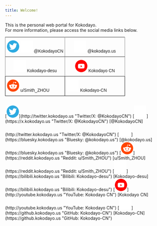 ```yaml
---
title: Welcome!
---
```

This is the personal web portal for Kokodayo.  
For more information, please access the social media links below.  
<style type="text/css">
.tg  {border-collapse:collapse;border-spacing:0;}
.tg td{border-color:black;border-style:solid;border-width:1px;font-family:Arial, sans-serif;font-size:14px;
  overflow:hidden;padding:10px 5px;word-break:normal;}
.tg th{border-color:black;border-style:solid;border-width:1px;font-family:Arial, sans-serif;font-size:14px;
  font-weight:normal;overflow:hidden;padding:10px 5px;word-break:normal;}
.tg .tg-c3ow{border-color:inherit;text-align:center;vertical-align:top}
.tg .tg-0lax{text-align:left;vertical-align:top}
</style>
<table class="tg"><tbody>
  <tr>
    <td style="width:50%" class="tg-c3ow"><a herf="https://twitter.kokodayo.us"><img src="./assets/icons/twitter.svg" width="40px" height="40px"></a> <a herf="https://x.kokodayo.us"><img src="./assets/icons/x.svg" width="40px" height="40px"></a> <a herf="https://twitter.kokodayo.us">@KokodayoCN</a></td>
    <td style="width:50%" class="tg-c3ow"><a herf="https://bluesky.kokodayo.us"><img src="./assets/icons/bsky.svg" width="40px" height="40px"></a> <a herf="https://bluesky.kokodayo.us">@kokodayo.us</a></td>
  </tr>
  <tr>
    <td class="tg-c3ow"><a herf="https://bilibili.kokodayo.us"><img src="./assets/icons/bilibili.svg" width="40px" height="40px"></a> <a herf="https://bilibili.kokodayo.us">Kokodayo-desu</a></td>
    <td class="tg-c3ow"><a herf="http://youtube.kokodayo.us"><img src="./assets/icons/youtube.svg" width="40px" height="40px"></a> <a herf ="http://youtube.kokodayo.us">Kokodayo CN</a></td>
  </tr>
  <tr>
    <td class="tg-0lax"><a herf="https://reddit.kokodayo.us"><img src="./assets/icons/reddit.svg" width="40px" height="40px"></a> <a herf="https://reddit.kokodayo.us">u/Smith_ZHOU</a></td>
    <td class="tg-0lax"><a herf="https://github.kokodayo.us"><img src="./assets/icons/github-mark-white.svg" width="40px" height="40px"></a> <a herf="https://github.kokodayo.us">Kokodayo-CN</a></td>
  </tr>
</tbody>
</table>
<br>
[<img src="./assets/icons/twitter.svg" width="40px" height="40px">](http://twitter.kokodayo.us "Twitter/X: @KokodayoCN") [<img src="./assets/icons/x.svg" width="40px" height="40px">](https://x.kokodayo.us "Twitter/X: @KokodayoCN") [@KokodayoCN](http://twitter.kokodayo.us "Twitter/X: @KokodayoCN")  
<style>
p {
    margin-bottom: 5px;
}
</style>
[<img src="./assets/icons/bsky.svg" width="40px" height="40px">](https://bluesky.kokodayo.us "Bluesky: @kokodayo.us") [@kokodayo.us](https://bluesky.kokodayo.us "Bluesky: @kokodayo.us")  
<style>
p {
    margin-bottom: 5px;
}
</style>
[<img src="./assets/icons/reddit.svg" width="40px" height="40px">](https://reddit.kokodayo.us "Reddit: u/Smith_ZHOU") [u/Smith_ZHOU](https://reddit.kokodayo.us "Reddit: u/Smith_ZHOU")  
<style>
p {
    margin-bottom: 5px;
}
</style>
[<img src="./assets/icons/bilibili.svg" width="40px" height="40px">](https://bilibili.kokodayo.us "Bilibili: Kokodayo-desu") [Kokodayo-desu](https://bilibili.kokodayo.us "Bilibili: Kokodayo-desu")  
<style>
p {
    margin-bottom: 5px;
}
</style>
[<img src="./assets/icons/youtube.svg" width="40px" height="40px">](http://youtube.kokodayo.us "YouTube: Kokodayo CN") [Kokodayo CN](http://youtube.kokodayo.us "YouTube: Kokodayo CN")  
<style>
p {
    margin-bottom: 5px;
}
</style>
[<img src="./assets/icons/github-mark-white.svg" width="40px" height="40px">](https://github.kokodayo.us "GitHub: Kokodayo-CN") [Kokodayo-CN](https://github.kokodayo.us "GitHub: Kokodayo-CN")  
<script src="./anti-inspect-element.js"></script>
